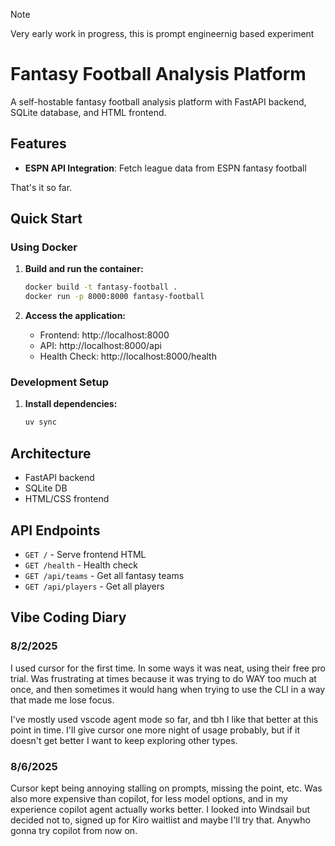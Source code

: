 > [!NOTE]  
> Very early work in progress, this is prompt engineernig based experiment


# Fantasy Football Analysis Platform

A self-hostable fantasy football analysis platform with FastAPI backend, SQLite database, and HTML frontend.

## Features

- **ESPN API Integration**: Fetch league data from ESPN fantasy football

That's it so far.
## Quick Start

### Using Docker

1. **Build and run the container:**
   ```bash
   docker build -t fantasy-football .
   docker run -p 8000:8000 fantasy-football
   ```

2. **Access the application:**
   - Frontend: http://localhost:8000
   - API: http://localhost:8000/api
   - Health Check: http://localhost:8000/health

### Development Setup

1. **Install dependencies:**
   ```bash
   uv sync
   ```

## Architecture

- FastAPI backend
- SQLite DB
- HTML/CSS frontend

## API Endpoints

- `GET /` - Serve frontend HTML
- `GET /health` - Health check
- `GET /api/teams` - Get all fantasy teams
- `GET /api/players` - Get all players

## Vibe Coding Diary
### 8/2/2025
I used cursor for the first time. In some ways it was neat, using their free pro trial. Was frustrating at times because it was trying to do WAY too much at once, and then sometimes it would hang when trying to use the CLI in a way that made me lose focus.

I've mostly used vscode agent mode so far, and tbh I like that better at this point in time. I'll give cursor one more night of usage probably, but if it doesn't get better I want to keep exploring other types.
 
### 8/6/2025

Cursor kept being annoying stalling on prompts, missing the point, etc. Was also more expensive than copilot, for less model options, and in my experience copilot agent actually works better. I looked into Windsail but decided not to, signed up for Kiro waitlist and maybe I'll try that. Anywho gonna try copilot from now on.
